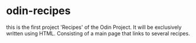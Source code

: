 # odin-recipes

this is the first project 'Recipes' of the Odin Project.
It will be exclusively written using HTML. Consisting of a main page that links to several recipes.
